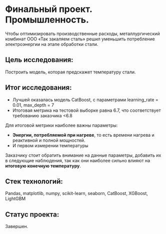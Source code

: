 # Финальный проект. Промышленность.

Чтобы оптимизировать производственные расходы, металлургический комбинат ООО «Так закаляем сталь» решил уменьшить потребление электроэнергии на этапе обработки стали.

## Цель исследования:

Построить модель, которая предскажет температуру стали.

## Итог исследования:

* Лучшей оказалась модель CatBoost, с параметрами learning_rate = 0.01, max_depth = 7
* Итоговая метрика на тестовой выборке равна 6.7, что соответствует требованию заказчика <6.8

Для итоговой метрики наиболее важны параметры:

* **Энергии, потребляемой при нагреве**, то есть времени нагрева и реактивной и полной мощностей.
* И первом измерении температуры

Заказчику стоит обратить внимание на данные параметры, добавить их в следующие наблюдения, так как они наиболее сильно влияют на **итоговую конечную температуру**.

## Стек технологий:

Pandas, matplotlib, numpy, scikit-learn, seaborn, CatBoost, XGBoost, LightGBM

## Статус проекта:

Завершен.